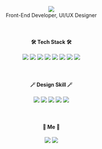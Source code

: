 <div align="center">
 <img src="https://capsule-render.vercel.app/api?&color=gradient&type=waving&height=230&section=header&text=S J&fontSize=38" />
</div>
<div align="center">Front-End Developer, UI/UX Designer</div>
<br /><br />
<div align="center"><h4>🛠 Tech Stack 🛠</h4></div>
<div align="center">
<img src="https://img.shields.io/badge/HTML5-E34F26?style=flat-square&logo=HTML5&logoColor=white"/>
 <img src="https://img.shields.io/badge/CSS3-1572B6?style=flat-square&logo=CSS3&logoColor=white"/>
 <img src="https://img.shields.io/badge/JavaScript-F7DF1E?style=flat-square&logo=JavaScript&logoColor=white"/>
 <img src="https://img.shields.io/badge/JQuery-0769AD?style=flat-square&logo=JQuery&logoColor=white"/>
 <img src="https://img.shields.io/badge/Node.js-339933?style=flat-square&logo=Node.js&logoColor=white"/>
 <img src="https://img.shields.io/badge/Sass-CC6699?style=flat-square&logo=Sass&logoColor=white"/>
 <img src="https://img.shields.io/badge/GitHub-181717?style=flat-square&logo=GitHub&logoColor=white"/>
 <img src="https://img.shields.io/badge/Markdown-000000?style=flat-square&logo=Markdown&logoColor=white"/>
 </div>
<br /><br />
<div align="center"><h4>🪄 Design Skill 🪄</h4></div>
<div align="center">
<img src="https://img.shields.io/badge/Adobe Photoshop-31A8FF?style=flat-square&logo=Adobe Photoshop&logoColor=white"/>
<img src="https://img.shields.io/badge/Adobe Illustrator-FF9A00?style=flat-square&logo=Adobe Illustrator&logoColor=white"/>
<img src="https://img.shields.io/badge/Figma-F24E1E?style=flat-square&logo=Figma&logoColor=white"/>
<img src="https://img.shields.io/badge/Adobe XD-FF61F6?style=flat-square&logo=Adobe XD&logoColor=white"/>
<img src="https://img.shields.io/badge/Adobe InDesign-FF3366?style=flat-square&logo=Adobe InDesign&logoColor=white"/>
</div>
<br /><br />
<div align="center"><h4>💌 Me 💌</h4></div>
<div align="center">
<a href="mailto:sejeong725@gmail.com"><img src="https://img.shields.io/badge/Gmail-EA4335?style=flat-square&logo=Gmail&logoColor=white"/></a>
<a href="https://velog.io/@luckysjss"><img src="https://img.shields.io/badge/Velog-20C997?style=flat-square&logo=Velog&logoColor=white"/></a>
</div>
<br/>
